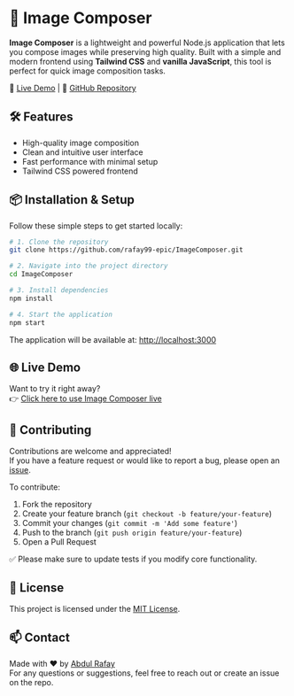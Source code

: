 # 🎨 Image Composer

**Image Composer** is a lightweight and powerful Node.js application that lets you compose images while preserving high quality. Built with a simple and modern frontend using **Tailwind CSS** and **vanilla JavaScript**, this tool is perfect for quick image composition tasks.

🚀 [Live Demo](https://imagecomposer.onrender.com) | 📂 [GitHub Repository](https://github.com/rafay99-epic/ImageComposer)

## 🛠️ Features

- High-quality image composition
- Clean and intuitive user interface
- Fast performance with minimal setup
- Tailwind CSS powered frontend

## 📦 Installation & Setup

Follow these simple steps to get started locally:

```bash
# 1. Clone the repository
git clone https://github.com/rafay99-epic/ImageComposer.git

# 2. Navigate into the project directory
cd ImageComposer

# 3. Install dependencies
npm install

# 4. Start the application
npm start
```

The application will be available at: [http://localhost:3000](http://localhost:3000)

## 🌐 Live Demo

Want to try it right away?  
👉 [Click here to use Image Composer live](https://imagecomposer.onrender.com)

## 🤝 Contributing

Contributions are welcome and appreciated!  
If you have a feature request or would like to report a bug, please open an [issue](https://github.com/rafay99-epic/ImageComposer/issues).

To contribute:

1. Fork the repository
2. Create your feature branch (`git checkout -b feature/your-feature`)
3. Commit your changes (`git commit -m 'Add some feature'`)
4. Push to the branch (`git push origin feature/your-feature`)
5. Open a Pull Request

✅ Please make sure to update tests if you modify core functionality.

## 📄 License

This project is licensed under the [MIT License](./LICENSE).

## 📫 Contact

Made with ❤️ by [Abdul Rafay](https://rafay99.com)  
For any questions or suggestions, feel free to reach out or create an issue on the repo.
